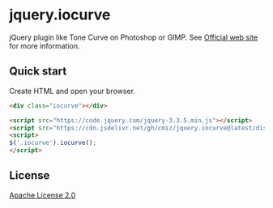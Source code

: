 # jquery.iocurve

jQuery plugin like Tone Curve on Photoshop or GIMP.
See [Official web site](http://cmz.php.xdomain.jp/jquery.iocurve/) for more information.

## Quick start

Create HTML and open your browser.
```html
<div class="iocurve"></div>

<script src="https://code.jquery.com/jquery-3.3.5.min.js"></script>
<script src="https://cdn.jsdelivr.net/gh/cmiz/jquery.iocurve@latest/dist/jquery.iocurve.min.js"></script>
<script>
$('.iocurve').iocurve();
</script>
```

## License
[Apache License 2.0](https://www.apache.org/licenses/LICENSE-2.0)